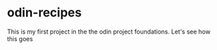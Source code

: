 # odin-recipes

This is my first project in the the odin project foundations. Let's see how this goes